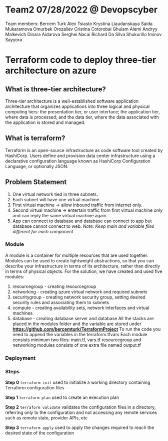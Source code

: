 # Team2 07/28/2022  @ Devopscyber
Team members:
Bercem Turk
Alex Tsiasto
Krystina  Liaudanskaya
Saida Mukaramova
Omurbek Orozaliev
Cristina  Cotorobai
Ghulam Alemi
Andryy Malkevich
Dinara Aidarova
Serghei Nacai
Richard Da Silva
Shukurillo Iminov
Sayyora

# Terraform code to deploy three-tier architecture on azure

## What is three-tier architecture?
Three-tier architecture is a well-established software application architecture that organizes applications into three logical and physical computing tiers: the presentation tier, or user interface; the application tier, where data is processed; and the data tier, where the data associated with the application is stored and managed.

## What is terraform?
Terraform is an open-source infrastructure as code software tool created by HashiCorp. Users define and provision data center infrastructure using a declarative configuration language known as HashiCorp Configuration Language, or optionally JSON.

## Problem Statement
1. One virtual network tied in three subnets.
2. Each subnet will have one virtual machine.
3. First virtual machine -> allow inbound traffic from internet only.
4. Second virtual machine -> entertain traffic from first virtual machine only and can reply the same virtual machine again.
5. App can connect to database and database can connect to app but database cannot connect to web.
_Note: Keep main and variable files different for each component_


### Module
A module is a container for multiple resources that are used together. Modules can be used to create lightweight abstractions, so that you can describe your infrastructure in terms of its architecture, rather than directly in terms of physical objects.
For the solution, we have created and used five modules:
1. resourcegroup - creating resourcegroup
2. networking - creating azure virtual network and required subnets
3. securitygroup - creating network security group, setting desired security rules and associating them to subnets
4. compute - creating availability sets, network interfaces and virtual machines
5. database - creating database server and database
All the stacks are placed in the modules folder and the variable are stored under **https://github.com/bercemturk/TerraformProject**
To run the code you need to append the variables in the terraform.tfvars
Each module consists minimum two files: main.tf, vars.tf
resourcegroup and networking modules consists of one extra file named output.tf

### Deployment

### Steps
**Step 0** `terraform init`
used to initialize a working directory containing Terraform configuration files

**Step 1** `terraform plan`
used to create an execution plan

**Step 2** `terraform validate`
validates the configuration files in a directory, referring only to the configuration and not accessing any remote services such as remote state, provider APIs, etc

**Step 3** `terraform apply`
used to apply the changes required to reach the desired state of the configuration




















